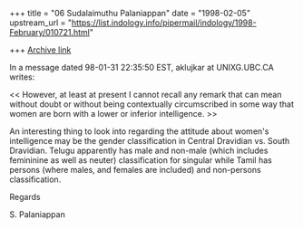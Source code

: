 +++
title = "06 Sudalaimuthu Palaniappan"
date = "1998-02-05"
upstream_url = "https://list.indology.info/pipermail/indology/1998-February/010721.html"

+++
[Archive link](https://list.indology.info/pipermail/indology/1998-February/010721.html)

In a message dated 98-01-31 22:35:50 EST, aklujkar at UNIXG.UBC.CA writes:

<< However, at least at present
 I cannot recall any remark that can mean without doubt or without being
 contextually circumscribed in some way that women are born with a lower or
 inferior intelligence. >>

An interesting thing to look into regarding the attitude about women's
intelligence may be the gender classification in Central Dravidian vs. South
Dravidian. Telugu apparently has male and non-male (which includes femininine
as well as neuter) classification for singular while Tamil has persons (where
males, and females are included) and non-persons classification.

Regards

S. Palaniappan



